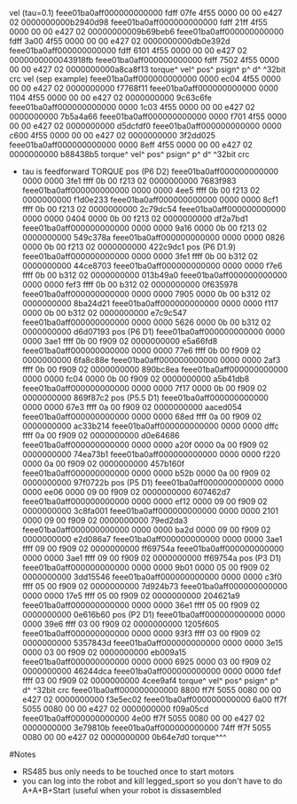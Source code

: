 vel (tau=0.1)
feee01ba0aff000000000000 fdff 07fe 4f55 0000 00 00 e427 02 0000000000b2940d98
feee01ba0aff000000000000 fdff 21ff 4f55 0000 00 00 e427 02 00000000009b69beb6
feee01ba0aff000000000000 fdff 3a00 4f55 0000 00 00 e427 02 0000000000db0e392d
feee01ba0aff000000000000 fdff 6101 4f55 0000 00 00 e427 02 0000000000043918fb
feee01ba0aff000000000000 fdff 7502 4f55 0000 00 00 e427 02 0000000000a8ca8f13
                    torque^ vel^ pos^ psign^ p^     d^                   ^32bit crc
vel (sep example)
feee01ba0aff000000000000 0000 ec04 4f55 0000 00 00 e427 02 0000000000 f7768f11
feee01ba0aff000000000000 0000 1104 4f55 0000 00 00 e427 02 0000000000 9c63c6fe
feee01ba0aff000000000000 0000 1c03 4f55 0000 00 00 e427 02 0000000000 7b5a4a66
feee01ba0aff000000000000 0000 f701 4f55 0000 00 00 e427 02 0000000000 d5dcfdf0
feee01ba0aff000000000000 0000 c600 4f55 0000 00 00 e427 02 0000000000 3f2dd025
feee01ba0aff000000000000 0000 8eff 4f55 0000 00 00 e427 02 0000000000 b88438b5
                    torque^ vel^ pos^ psign^ p^     d^                   ^32bit crc
- tau is feedforward TORQUE
pos (P6 D2)
feee01ba0aff000000000000 0000 0000 3fe1 ffff 0b 00 f213 02 0000000000 7683f983
feee01ba0aff000000000000 0000 0000 4ee5 ffff 0b 00 f213 02 0000000000 f1d0e233
feee01ba0aff000000000000 0000 0000 8cf1 ffff 0b 00 f213 02 0000000000 2c79dc54
feee01ba0aff000000000000 0000 0000 0404 0000 0b 00 f213 02 0000000000 df2a7bd1
feee01ba0aff000000000000 0000 0000 9a16 0000 0b 00 f213 02 0000000000 549c378a
feee01ba0aff000000000000 0000 0000 0826 0000 0b 00 f213 02 0000000000 422c9dc1
pos (P6 D1.9)
feee01ba0aff000000000000 0000 0000 3fe1 ffff 0b 00 b312 02 0000000000 44ce8703
feee01ba0aff000000000000 0000 0000 f7e6 ffff 0b 00 b312 02 0000000000 013b49a0
feee01ba0aff000000000000 0000 0000 fef3 ffff 0b 00 b312 02 0000000000 0f635978
feee01ba0aff000000000000 0000 0000 7905 0000 0b 00 b312 02 0000000000 8ba24d21
feee01ba0aff000000000000 0000 0000 f117 0000 0b 00 b312 02 0000000000 e7c9c547
feee01ba0aff000000000000 0000 0000 5626 0000 0b 00 b312 02 0000000000 d6d07193
pos (P6 D1)
feee01ba0aff000000000000 0000 0000 3ae1 ffff 0b 00 f909 02 0000000000 e5a66fd8
feee01ba0aff000000000000 0000 0000 77e6 ffff 0b 00 f909 02 0000000000 6fa8c88e
feee01ba0aff000000000000 0000 0000 2af3 ffff 0b 00 f909 02 0000000000 890bc8ea
feee01ba0aff000000000000 0000 0000 fc04 0000 0b 00 f909 02 0000000000 a5b41db8
feee01ba0aff000000000000 0000 0000 7f17 0000 0b 00 f909 02 0000000000 869f87c2
pos (P5.5 D1)
feee01ba0aff000000000000 0000 0000 67e3 ffff 0a 00 f909 02 0000000000 aaced054
feee01ba0aff000000000000 0000 0000 68ed ffff 0a 00 f909 02 0000000000 ac33b214
feee01ba0aff000000000000 0000 0000 dffc ffff 0a 00 f909 02 0000000000 d0e64686
feee01ba0aff000000000000 0000 0000 a20f 0000 0a 00 f909 02 0000000000 74ea73b1
feee01ba0aff000000000000 0000 0000 f220 0000 0a 00 f909 02 0000000000 457b160f
feee01ba0aff000000000000 0000 0000 b52b 0000 0a 00 f909 02 0000000000 97f0722b
pos (P5 D1)
feee01ba0aff000000000000 0000 0000 ee06 0000 09 00 f909 02 0000000000 607462d7
feee01ba0aff000000000000 0000 0000 ef12 0000 09 00 f909 02 0000000000 3c8fa001
feee01ba0aff000000000000 0000 0000 2101 0000 09 00 f909 02 0000000000 79ed2da3
feee01ba0aff000000000000 0000 0000 ba2d 0000 09 00 f909 02 0000000000 e2d086a7
feee01ba0aff000000000000 0000 0000 3ae1 ffff 09 00 f909 02 0000000000 ff69754a
feee01ba0aff000000000000 0000 0000 3ae1 ffff 09 00 f909 02 0000000000 ff69754a
pos (P3 D1)
feee01ba0aff000000000000 0000 0000 9b01 0000 05 00 f909 02 0000000000 3dd15546
feee01ba0aff000000000000 0000 0000 c3f0 ffff 05 00 f909 02 0000000000 7d924b73
feee01ba0aff000000000000 0000 0000 17e5 ffff 05 00 f909 02 0000000000 204621a9
feee01ba0aff000000000000 0000 0000 36e1 ffff 05 00 f909 02 0000000000 0e616b60
pos (P2 D1)
feee01ba0aff000000000000 0000 0000 39e6 ffff 03 00 f909 02 0000000000 1205f605
feee01ba0aff000000000000 0000 0000 93f3 ffff 03 00 f909 02 0000000000 5357843d
feee01ba0aff000000000000 0000 0000 3e15 0000 03 00 f909 02 0000000000 eb009a15
feee01ba0aff000000000000 0000 0000 6925 0000 03 00 f909 02 0000000000 46244dca
feee01ba0aff000000000000 0000 0000 fdef ffff 03 00 f909 02 0000000000 4cee9af4
                    torque^ vel^ pos^ psign^ p^     d^                   ^32bit crc
feee01ba0aff000000000000 8800 ff7f 5055 0080 00 00 e427 02 0000000000 f3e5ec02
feee01ba0aff000000000000 6a00 ff7f 5055 0080 00 00 e427 02 0000000000 f09a05cd
feee01ba0aff000000000000 4e00 ff7f 5055 0080 00 00 e427 02 0000000000 3e79810b
feee01ba0aff000000000000 74ff ff7f 5055 0080 00 00 e427 02 0000000000 0b64e7d0
torque^^^

#Notes
- RS485 bus only needs to be touched once to start motors
- you can log into the robot and kill legged_sport so you don't have to do A+A+B+Start (useful when your robot is dissasembled
